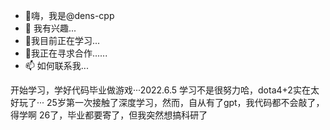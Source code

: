 - 👋嗨，我是@dens-cpp
- 👀 我有兴趣...
- 🌱我目前正在学习...
- 💞️我正在寻求合作......
- 📫 如何联系我...

<!---
dens-cpp/dens-cpp 是一个 ✨ 特殊 ✨ 存储库，因为它的“README.md”（此文件）出现在您的 GitHub 个人资料上。
您可以点击预览链接来查看您的更改。
--->
开始学习，学好代码毕业做游戏···2022.6.5
学习不是很努力哈，dota4+2实在太好玩了···
25岁第一次接触了深度学习，然而，自从有了gpt，我代码都不会敲了，得学啊
26了，毕业都要寄了，但我突然想搞科研了
